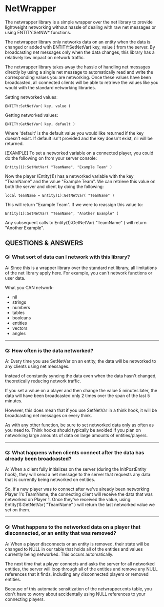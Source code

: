 NetWrapper
==========

The netwrapper library is a simple wrapper over the net library to provide lightweight 
networking without hassle of dealing with raw net messages or using ENTITY:SetNW* functions.

The netwrapper library only networks data on an entity when the data is changed or added with
ENTITY:SetNetVar( key, value ) from the server. By broadcasting net messages only when 
the data changes, this library has a relatively low impact on network traffic.

The netwrapper library takes away the hassle of handling net messages directly 
by using a single net message to automatically read and write the corresponding 
values you are networking. Once these values have been broadcasted, all connected 
clients will be able to retrieve the values like you would with the standard networking libraries.

Setting networked values:
	
	ENTITY:SetNetVar( key, value )
	
Getting networked values:
	
	ENTITY:GetNetVar( key, default )
	
Where 'default' is the default value you would like returned if the key doesn't exist.
 If default isn't provided and the key doesn't exist, nil will be returned.

[EXAMPLE] To set a networked variable on a connected player, you could
 do the following on from your server console:
	
	Entity(1):SetNetVar( "TeamName", "Example Team" )
	
Now the player (Entity(1)) has a networked variable with the key "TeamName" 
and the value "Example Team". We can retrieve this value on both the server
and client by doing the following:

	local teamName = Entity(1):GetNetVar( "TeamName" )
	
This will return "Example Team". If we were to reassign this value to:

	Entity(1):SetNetVar( "TeamName", "Another Example" )

Any subsequent calls to Entity(1):GetNetVar( "TeamName" ) will return "Another Example".


QUESTIONS & ANSWERS
-------------------

### Q: What sort of data can I network with this library? 

A: Since this is a wrapper library over the standard net library, all limitations of the net library apply here.
For example, you can't network functions or user data.

What you CAN network:
* nil
* strings
* numbers
* tables
* booleans
* entities
* vectors
* angles

---------------------------------------------------------------------------------------------------------------------------
### Q: How often is the data networked? 

A: Every time you use SetNetVar on an entity, the data will be networked to any clients using net messages. 

Instead of constantly syncing the data even when the data hasn't changed, theoretically reducing network traffic. 

If you set a value on a player and then change the value 5 minutes later, the data will have been broadcasted only 2 times
over the span of the last 5 minutes.

However, this does mean that if you use SetNetVar in a think hook, it will be broadcasting net messages on every think. 

As with any other function, be sure to set networked data only as often as you need to. Think hooks should typically be 
avoided if you plan on networking large amounts of data on large amounts of entities/players.

---------------------------------------------------------------------------------------------------------------------------
### Q: What happens when clients connect after the data has already been broadcasted? 

A: When a client fully initializes on the server (during the InitPostEntity hook), they will send a net message to
the server that requests any data that is currently being networked on entities.

So, if a new player was to connect after we've already been networking Player 1's TeamName, the connecting client will
receive the data that was networked on Player 1. Once they've received the value, using Entity(1):GetNetVar( "TeamName" ) 
will return the last networked value we set on them.

---------------------------------------------------------------------------------------------------------------------------
### Q: What happens to the networked data on a player that disconnected, or an entity that was removed? 

A: When a player disconnects or an entity is removed, their state will be changed to NULL in our table that holds 
all of the entities and values currently being networked. This occurs automatically.

The next time that a player connects and asks the server for all networked entities, the server will loop through 
all of the entities and remove any NULL references that it finds, including any disconnected players or removed 
entities. 

Because of this automatic sensitization of the netwrapper.ents table, you don't have to worry about accidentally using
NULL references to your connecting players. 
